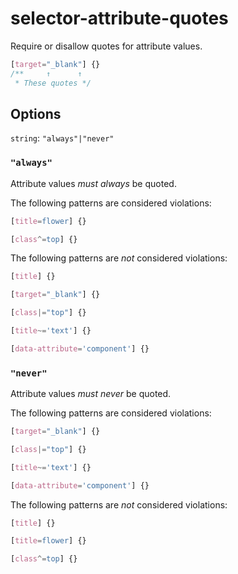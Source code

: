 # selector-attribute-quotes

Require or disallow quotes for attribute values.

```css
[target="_blank"] {}
/**     ↑      ↑
 * These quotes */
```

## Options

`string`: `"always"|"never"`

### `"always"`

Attribute values *must always* be quoted.

The following patterns are considered violations:

```css
[title=flower] {}
```

```css
[class^=top] {}
```

The following patterns are *not* considered violations:

```css
[title] {}
```

```css
[target="_blank"] {}
```

```css
[class|="top"] {}
```

```css
[title~='text'] {}
```

```css
[data-attribute='component'] {}
```

### `"never"`

Attribute values *must never* be quoted.

The following patterns are considered violations:

```css
[target="_blank"] {}
```

```css
[class|="top"] {}
```

```css
[title~='text'] {}
```

```css
[data-attribute='component'] {}
```

The following patterns are *not* considered violations:

```css
[title] {}
```

```css
[title=flower] {}
```

```css
[class^=top] {}
```
